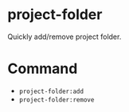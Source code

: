 # project-folder

Quickly add/remove project folder.

# Command

* `project-folder:add`
* `project-folder:remove`
